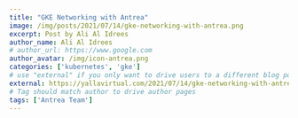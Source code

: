 ```yaml
---
title: "GKE Networking with Antrea"
image: /img/posts/2021/07/14/gke-networking-with-antrea.png
excerpt: Post by Ali Al Idrees
author_name: Ali Al Idrees
# author_url: https://www.google.com
author_avatar: /img/icon-antrea.png
categories: ['kubernetes', 'gke']
# use "external" if you only want to drive users to a different blog post that lives outside this site.
external: https://yallavirtual.com/2021/07/14/gke-networking-with-antrea/
# Tag should match author to drive author pages
tags: ['Antrea Team']
---
```

